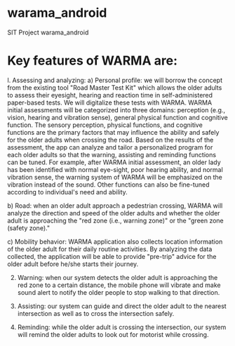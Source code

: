 
# warama_android
SIT Project warama_android

# Key features of WARMA are:
l.	Assessing and analyzing:
  a)	Personal profile: we will borrow the concept from the existing tool "Road Master Test Kit" which allows the older adults to 	assess their eyesight, hearing and reaction time in self-administered paper-based tests. We will digitalize these tests with
	 WARMA. WARMA initial assessments will be categorized into three domains: perception (e.g., vision, hearing and vibration sense), 	 general physical function and cognitive function. The sensory perception, physical functions, and cognitive functions are the
	primary factors that may influence the ability and safely for the older adults when crossing the road. Based on the results of
	the assessment, the app can analyze and tailor a personalized program for each older adults so that the warning, assisting and
	reminding functions can be tuned. For example, after WARMA initial assessment, an older lady has been identified with normal
	eye-sight, poor hearing ability, and normal vibration sense, the warning system of WARMA will be emphasized on the vibration
	instead of the sound. Other functions can also be fine-tuned according to individual's need and ability.
  
  b)	Road: when an older adult approach a pedestrian crossing, WARMA will analyze the direction and speed of the older adults and whether the older adult is approaching the "red zone (i.e., warning zone)" or the "green zone (safety zone)."
  
  c)	Mobility behavior: WARMA application also collects location information of the older adult for their daily routine activities. By analyzing the data collected, the application will be able to provide "pre-trip" advice for the older adult before he/she starts their journey.
  
2.	Warning: when our system detects the older adult is approaching the red zone to a certain distance, the mobile phone will vibrate and make sound alert to notify the older people to stop walking to that direction.

3.	Assisting: our system can guide and direct the older adult to the nearest intersection as well as to cross the intersection safely.

4.	Reminding: while the older adult is crossing the intersection, our system will remind the older adults to look out for motorist while crossing.
